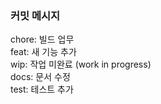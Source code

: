 ### 커밋 메시지 ###
chore: 빌드 업무 <br>
feat: 새 기능 추가 <br>
wip: 작업 미완료 (work in progress) <br>
docs: 문서 수정 <br>
test: 테스트 추가 <br>
